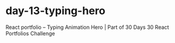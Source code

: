 # day-13-typing-hero
React portfolio – Typing Animation Hero | Part of 30 Days 30 React Portfolios Challenge
